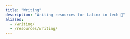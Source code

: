 ```yaml
---
title: "Writing"
description: "Writing resources for Latinx in tech 📝"
aliases:
  - /writing/
  - /resources/writing/
---
```

